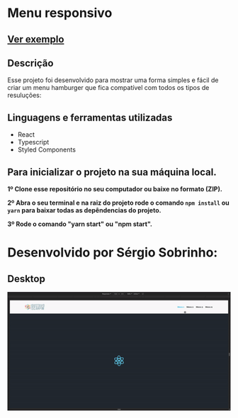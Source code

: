 # Menu responsivo

## <a href="#"> Ver exemplo </a>

## Descrição

Esse projeto foi desenvolvido para mostrar uma forma simples e fácil de criar um menu hamburger que fica compatível com todos os tipos de resuluções:

## Linguagens e ferramentas utilizadas

* React
* Typescript
* Styled Components

## Para inicializar o projeto na sua máquina local.

<b>1º Clone esse repositório no seu computador ou baixe no formato (ZIP).</b>

<b>2º Abra o seu terminal e na raiz do projeto rode o comando `npm install` ou `yarn` para baixar todas as depêndencias do projeto.</b>

<b>3º Rode o comando "yarn start" ou "npm start".</b>

# Desenvolvido por Sérgio Sobrinho:


## Desktop
![Projeto em ação](./src/assets/menu-responsivo.gif)
